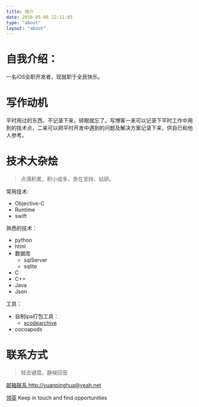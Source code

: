 ```yaml
---
title: 简介
date: 2016-05-06 22:11:03
type: "about"
layout: "about"
---
```

# 自我介绍：
一名iOS全职开发者，现就职于全民快乐。
# 写作动机
平时用过的东西，不记录下来，转眼就忘了。写博客一来可以记录下平时工作中用到的技术点，二来可以把平时开发中遇到的问题及解决方案记录下来，供自已和他人参考。
# 技术大杂烩
> 点滴积累，积小成多，贵在坚持、钻研。

常用技术:
 * Objective-C
 * Runtime
 * swift

熟悉的技术：
  * python
  * html
  * 数据库
    * sqlServer 
    * sqlite
  * C 
  * C++
  * Java
  * Json

工具：
* 自制ipa打包工具：
    * [xcodearchive](https://github.com/zhipengbird/xcode_archive)
* cocoapods


# 联系方式
>轻击键盘，静候回音

 <a href="mailto:/yuanpinghua@yeah.net">邮箱联系 http://yuanpinghua@yeah.net  </a>

[领英](https://www.linkedin.com/in/yuanph/) Keep in touch and find opportunities